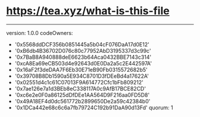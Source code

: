 # https://tea.xyz/what-is-this-file
---
version: 1.0.0
codeOwners:
  - '0x5568ddDCF356b0851445a5b04cF076DaA17d0E12'
  - '0xB6db4B36702D076c80c77952AbD3195337d3c99c'
  - '0x7BaB8A940888deE6623b64Aca0432BBE7143c314'
  - '0xcA8Ea69eCB503d4e92643d0E0Da2a5c2E442597A'
  - '0x16aF2f3deDAA7F6Eb30E71eB90Fb0315572682b5'
  - '0x39708B8Db1590a5E934C8701D3fDEeBd4a17622A'
  - '0x02551d4c1c61C07013F9A614772Cfc1bFb809212'
  - '0x7ae126e7a1d3BEb8eC338117A0c9AfB17BCE82CD'
  - '0xc6e2e0F0a86125dDfDEe1AA564D9F216aa0FD5D8'
  - '0x49A18EF4d0dc561772b2899650De2a59c42384b0'
  - '0x1DCa442e68c6c6a7fb79724C192b91DaA90d13Fd'
quorum: 1

